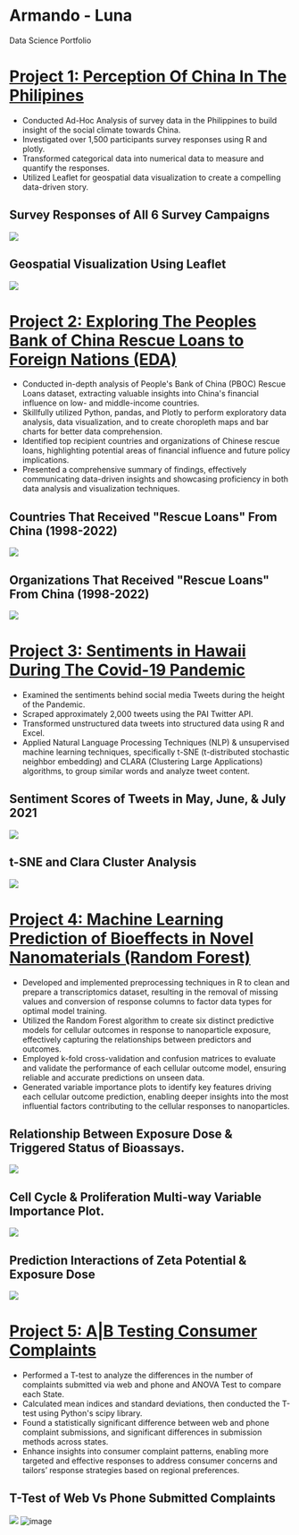 # Armando - Luna
Data Science Portfolio

# [Project 1: Perception Of China In The Philipines](https://github.com/the-lunaverse/Survey_Analysis/blob/main/Perception%20of%20China.Rmd) 

* Conducted Ad-Hoc Analysis of survey data in the Philippines to build insight of the social climate towards China.
* Investigated over 1,500 participants survey responses using R and plotly. 
* Transformed categorical data into numerical data to measure and quantify the responses. 
* Utilized Leaflet for geospatial data visualization to create a compelling data-driven story.

## Survey Responses of All 6 Survey Campaigns 
![](images/survey_analysis.png)



## Geospatial Visualization Using Leaflet
![](images/phillipines.png)


# [Project 2: Exploring The Peoples Bank of China Rescue Loans to Foreign Nations (EDA)](https://github.com/the-lunaverse/PBOC-Rescue-Loans-Analysis) 

* Conducted in-depth analysis of People's Bank of China (PBOC) Rescue Loans dataset, extracting valuable insights into China's financial influence on low- and middle-income countries.
* Skillfully utilized Python, pandas, and Plotly to perform exploratory data analysis, data visualization, and to create choropleth maps and bar charts for better data comprehension.
* Identified top recipient countries and organizations of Chinese rescue loans, highlighting potential areas of financial influence and future policy implications.
* Presented a comprehensive summary of findings, effectively communicating data-driven insights and showcasing proficiency in both data analysis and visualization techniques.

## Countries That Received "Rescue Loans" From China (1998-2022) 
![](images/cholorpeth_map.png)

## Organizations That Received "Rescue Loans" From China (1998-2022)


![](images/received_loan_bachart.png)



# [Project 3:  Sentiments in Hawaii During The Covid-19 Pandemic](https://github.com/the-lunaverse/NLP/blob/main/NLP_Twitter_Analysis.R) 

* Examined the sentiments behind social media Tweets during the height of the Pandemic.
* Scraped approximately 2,000 tweets using the PAI Twitter API. 
* Transformed unstructured data tweets into structured data using R and Excel. 
* Applied Natural Language Processing Techniques (NLP) & unsupervised machine learning techniques, specifically t-SNE (t-distributed stochastic neighbor embedding) and CLARA (Clustering Large Applications) algorithms, to group similar words and analyze tweet content.

## Sentiment Scores of Tweets in May, June, & July 2021 
![](images/sentiments.png)

## t-SNE and Clara Cluster Analysis

![](images/clara_clusters.png)


# [Project 4: Machine Learning Prediction of Bioeffects in Novel Nanomaterials (Random Forest) ](https://github.com/NSF-ALL-SPICE-Alliance/AFRL/blob/main/random_forest_split_data.Rmd) 

* Developed and implemented preprocessing techniques in R to clean and prepare a transcriptomics dataset, resulting in the removal of missing values and conversion of response columns to factor data types for optimal model training.
* Utilized the Random Forest algorithm to create six distinct predictive models for cellular outcomes in response to nanoparticle exposure, effectively capturing the relationships between predictors and outcomes. 
* Employed k-fold cross-validation and confusion matrices to evaluate and validate the performance of each cellular outcome model, ensuring reliable and accurate predictions on unseen data.
* Generated variable importance plots to identify key features driving each cellular outcome prediction, enabling deeper insights into the most influential factors contributing to the cellular responses to nanoparticles.

## Relationship Between Exposure Dose & Triggered Status of Bioassays.
![](images/exposure_relationships.png)

## Cell Cycle & Proliferation Multi-way Variable Importance Plot.

![](images/multiway_importance.png)


## Prediction Interactions of Zeta Potential & Exposure Dose
![](images/Prediction_Interactions.png)





# [Project 5:  A|B Testing Consumer Complaints](https://github.com/the-lunaverse/A-B-Testing/blob/main/A%7CB%20Testing%20on%20Consumer%20Complaints.ipynb) 

* Performed a T-test to analyze the differences in the number of complaints submitted via web and phone and ANOVA Test to compare each State.
* Calculated mean indices and standard deviations, then conducted the T-test using Python's scipy library.
* Found a statistically significant difference between web and phone complaint submissions, and significant differences in submission methods across states.
* Enhance insights into consumer complaint patterns, enabling more targeted and effective responses to address consumer concerns and tailors’ response strategies based on regional preferences.


## T-Test of Web Vs Phone Submitted Complaints

![](images/ttest.png)
![image](https://user-images.githubusercontent.com/46611603/236126771-cfdb4d33-cf40-426a-abd6-94bdc6f6c797.png)





